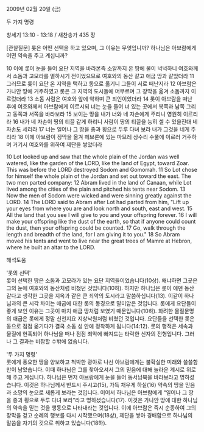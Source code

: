 2009년 02월 20일 (금)

두 가지 명령



창세기 13:10 - 13:18 / 새찬송가 435 장

[관찰질문]
롯은 어떤 선택을 하고 있으며, 그 이유는 무엇입니까?
하나님은 아브람에게 어떤 약속을 주고 계십니까?

10 이에 롯이 눈을 들어 요단 지역을 바라본즉 소알까지 온 땅에 물이 넉넉하니 여호와께서 소돔과 고모라를 멸하시기 전이었으므로 여호와의 동산 같고 애굽 땅과 같았더라 
11 그러므로 롯이 요단 온 지역을 택하고 동으로 옮기니 그들이 서로 떠난지라 
12 아브람은 가나안 땅에 거주하였고 롯은 그 지역의 도시들에 머무르며 그 장막을 옮겨 소돔까지 이르렀더라 
13 소돔 사람은 여호와 앞에 악하며 큰 죄인이었더라 
14 롯이 아브람을 떠난 후에 여호와께서 아브람에게 이르시되 너는 눈을 들어 너 있는 곳에서 북쪽과 남쪽 그리고 동쪽과 서쪽을 바라보라 
15 보이는 땅을 내가 너와 네 자손에게 주리니 영원히 이르리라 
16 내가 네 자손이 땅의 티끌 같게 하리니 사람이 땅의 티끌을 능히 셀 수 있을진대 네 자손도 세리라 
17 너는 일어나 그 땅을 종과 횡으로 두루 다녀 보라 내가 그것을 네게 주리라 
18 이에 아브람이 장막을 옮겨 헤브론에 있는 마므레 상수리 수풀에 이르러 거주하며 거기서 여호와를 위하여 제단을 쌓았더라 

10 Lot looked up and saw that the whole plain of the Jordan was well watered, like the garden of the LORD, like the land of Egypt, toward Zoar. This was before the LORD destroyed Sodom and Gomorrah. 
11 So Lot chose for himself the whole plain of the Jordan and set out toward the east. The two men parted company: 
12 Abram lived in the land of Canaan, while Lot lived among the cities of the plain and pitched his tents near Sodom. 
13 Now the men of Sodom were wicked and were sinning greatly against the LORD. 
14 The LORD said to Abram after Lot had parted from him, "Lift up your eyes from where you are and look north and south, east and west. 
15 All the land that you see I will give to you and your offspring forever. 
16 I will make your offspring like the dust of the earth, so that if anyone could count the dust, then your offspring could be counted. 
17 Go, walk through the length and breadth of the land, for I am giving it to you." 
18 So Abram moved his tents and went to live near the great trees of Mamre at Hebron, where he built an altar to the LORD.

해석도움





'롯의 선택'  
롯이 선택한 땅은 소돔과 고모라가 있는 요단 지역들이었습니다(10상). 왜냐하면 그곳은 그의 눈에 여호와의 동산처럼 비쳤던 것입니다(10하). 하지만 하나님은 롯이 에덴 동산 같다고 생각한 그곳을 지옥과 같은 큰 죄악의 도시라고 말씀하십니다(13). 이같이 하나님과의 큰 시각 차이는 애굽에 대한 롯의 동경으로 말미암은 것입니다. 롯에게 요단들이 좋게 보인 이유는 그곳이 마치 애굽 땅처럼 보였기 때문입니다(10하). 화려한 물질문명의 애굽은 롯에게 정말 신천지요 지상낙원처럼 비쳤던 것입니다. 요단들을 선택한 롯은 동으로 점점 옮기다가 결국 소돔 성 안에 정착하게 됩니다(14:12). 롯의 행적은 세속과 물질에 현혹되어 하나님을 떠나 점점 죄악에 빠져드는 타락한 신자의 전형입니다. 그러나 그 결과는 비참할 수밖에 없습니다.          

'두 가지 명령'  
롯에게 풍요한 땅을 양보하고 척박한 광야로 나선 아브람에게는 불확실한 미래와 쓸쓸함만이 남았습니다. 이때 하나님은 그를 찾아오셔서 그의 믿음에 대해 놀라운 계시로 위로해 주고 계십니다. 하나님은 먼저 아브람에게 눈을 들어 동서남북을 바라보라고 명하셨습니다. 이것은 하나님께서 반드시 주시고(15), 가득 채우게 하실(16) 약속의 땅을 믿음과 소망의 눈으로 새롭게 보라는 것입니다. 이어서 하나님은 아브람에게 “일어나 그 땅을 종과 횡으로 두루 다녀 보라”라고 명하셨습니다(17). 이것은 가나안 땅에 대한 하나님의 약속을 믿는 것을 행동으로 나타내라는 것입니다. 이에 아브람은 즉시 순종하여 그의 장막을 걷고 순례의 행보를 다시 시작했으며(18상), 제단을 쌓아 경배함으로 하나님의 말씀을 자기의 것으로 취하고 있습니다(18하).